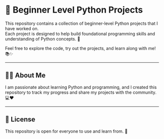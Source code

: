 # 🐍 Beginner Level Python Projects

This repository contains a collection of beginner-level Python projects that I have worked on.  
Each project is designed to help build foundational programming skills and understanding of Python concepts. 🚀

Feel free to explore the code, try out the projects, and learn along with me! 📚✨


---

## 🙋‍♂️ About Me

I am passionate about learning Python and programming, and I created this repository to track my progress and share my projects with the community. 💻❤️

---

## 📄 License

This repository is open for everyone to use and learn from. 🌟

